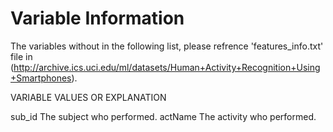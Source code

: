 Variable Information
====================

The variables without in the following list, please refrence 'features_info.txt' file in (http://archive.ics.uci.edu/ml/datasets/Human+Activity+Recognition+Using+Smartphones).

VARIABLE    VALUES OR 
            EXPLANATION

sub_id      The subject who performed.
actName     The activity who performed.
